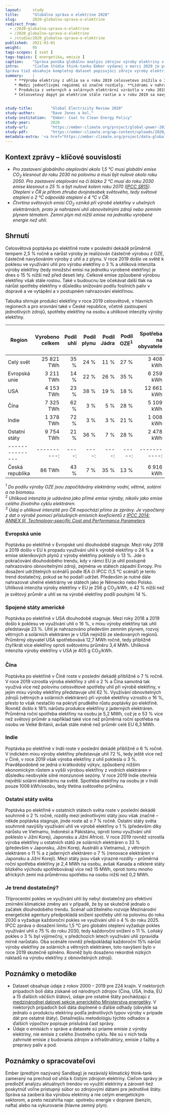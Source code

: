```yaml
---
layout:     study
title:      "Globálna správa o elektrine 2020"
slug:       2020-globalna-sprava-o-elektrine
redirect_from:
  - /2020-globalna-sprava-o-elektrine
  - /2020_globalna-sprava-o-elektrine
  - /studie/2020_globalna-sprava-o-elektrine
published:  2021-03-01
weight:     95
tags-scopes: [ svet ]
tags-topics: [ energetika, emisie ]
caption:    "Správa ponúka globálnu analýzu zdrojov výroby elektriny v roku 2019 a zmien vo výrobe v porovnaní s predošlými rokmi."
intro:      "Cieľom štúdie think-tanku Ember vydanej v marci 2020 je predložit analýzu svetových trendov vo výrobe a spotrebe elektriny a ???podrobnejšie diskutovať stav v roku 2019 s vývojom v predchádzajúcich dvadsiatich rokoch???. Zaoberá sa iba výrobou elektriny a nie celým energetickým sektorom, a preto nezahŕna napr. spotrebu energie v doprave (benzín, nafta) či energiu na vykurovanie (najmä zemný plyn).
Správa tiež obsahuje kompletný dataset popisujúci zdroje výroby elektriny pre všetky štáty sveta za posledných 20 rokov."
summary:    |
    * **Výroba elektriny z uhlia sa v roku 2019 celosvetovo znížila o 3 % v porovnaní s rokom 2018.** V dôsledku toho došlo k poklesu celkových emisií z výroby elektriny o 2 %, **jedná sa ale skôr o jednorazový pokles než o začiatok sľubného dlhodobého trendu**. Dáta z predošlých rokov naznačujú, že miera využitia uhlia na výrobu elektriny skôr rástla a situácia v roku 2019 bola zrejme ovplyvnená nižším rastom HDP a počasím. Aj keby sa nám ale trojpercentný pokles podarilo udržať, stále nie je dostačujúci pre efektívne zmiernenie klimatickej zmeny. Scenár udržateľného rozvoja podla Medzinárodnej energetickej agentúry (IEA) vyžaduje každoročné zníženie o 4 %, scenár 1,5 °C podľa IPCC dokonca o 11 %.
    * Medzi jednotlivými regiónmi sú značné rozdiely. **Lídrami v nahrádzaní uhlia inými zdrojmi sú Európska únia a USA, kde od roku 2007 využitie uhlia na výrobu elektriny kleslo na polovicu.** V EÚ bol tento pokles nahradený obnoviteľnými zdrojmi (veternými a solárnymi elektrárňami), v USA prevažne zemným plynom.
    * Produkcia z veterných a solárnych elektrární vzrástla v roku 2019 o 15 %, kedy tieto zdroje vyrobili 8 % celosvetovej elektriny.
    * Celosvetový dopyt po elektrine stále rastie a v roku 2019 sa navýšil o 1,4 %, čo bol najnižší nárast od roku 2009. Príčinou toho bola nižšia ekonomická produkcia a miernejšia zima predovšetkým v USA a EÚ. V Číne vzrástol dopyt po elektrine o 5 %.

    
study-title:        "Global Electricity Review 2020"
study-author:       "Dave Jones a kol."
study-institution:  "Ember: Coal to Clean Energy Policy"
study-year:         2020
study-url:          "https://ember-climate.org/project/global-power-2020/"
study-pdf:          "https://ember-climate.org/wp-content/uploads/2020/03/Ember-2020GlobalElectricityReview-Web.pdf"
metadata-extra: '<a href="https://ember-climate.org/project/data-global-electricity-review/" id="study-link-3" class="btn btn-secondary">Podkladová data studie</a>'
---
```


## Kontext zprávy – klíčové souvislosti

* *Pro zastavení globálního oteplování okolo 1,5 °C musí globální emise CO<sub>2</sub> klesnout do roku 2030 na polovinu a musí být nulové okolo roku 2050. Pro zastavení oteplování na či blízko 2 °C musí do roku 2030 emise klesnout o 25 % a být nulové kolem roku 2070 ([IPCC SR15](https://www.ipcc.ch/sr15/chapter/chapter-2/)). Oteplení v ČR je přitom zhruba dvojnásobek světového, tedy světové oteplení o 2 °C odpovídá oteplení o 4 °C v ČR.*
* *Čtvrtina světových emisí CO<sub>2</sub> vzniká při výrobě elektřiny v uhelných elektrárnách, proto je nahrazení uhlí obnovitelnými zdroji nebo zemním plynem tématem. Zemní plyn má nižší emise na jednotku vyrobené energie než uhlí.*

## Shrnutí

Celosvětová poptávka po elektřině roste v poslední dekádě průměrně tempem 2,5 % ročně a nárůst výroby je realizován částečně výrobou z OZE, částečně navyšováním výroby z uhlí a z plynu. V roce 2019 došlo ve světě k poklesu ve využívání uhlí pro výrobu elektřiny o 3 % a uhlíková intenzita výroby elektřiny (tedy množství emisí na jednotku vyrobené elektřiny) je dnes o 15 % nižší než před deseti lety. Celkové emise způsobené výrobou elektřiny však stále rostou. Také v budoucnu lze očekávat další tlak na nárůst spotřeby elektřiny v důsledku snižování podílu fosilních paliv v dopravě a ve vytápění a v postupném nahrazování elektřinou.

Tabulka shrnuje produkci elektřiny v roce 2019 celosvětově, v hlavních regionech a pro srovnání také v České republice, včetně zastoupení jednotlivých zdrojů, spotřeby elektřiny na osobu a uhlíkové intenzity výroby elektřiny.

<div class="table table-striped table-hover" markdown="1">

| Region          | Vyrobeno <br/>celkem | Podíl<br/>uhlí | Podíl<br/>plynu | Podíl<br/>Jádra| Podíl<br/>OZE<sup>1</sup> |Spotřeba<br/>na obyvatele | Uhlíková intenzita<sup>2</sup><br/>[g CO<sub>2</sub> / kWh] |
| --------------- | ----------:| ----:| ----:| ----:|-----:|-----------:| ---:|
| Celý svět       | 25 821 TWh | 35 % | 24 % | 11 % | 27 % | 3 408 kWh  | 442 |
| Evropská unie   | 3 211 TWh  | 14 % | 22 % | 26 % | 35 % | 6 259 kWh  | 256 |
| USA             | 4 153 TWh  | 23 % | 38 % | 19 % | 18 % | 12 661 kWh | 406 |
| Čína            | 7 325 TWh  | 62 % |  3 % | 5 %  | 28 % | 5 109 kWh  | 576 |
| Indie           | 1 378 TWh  | 72 % |  3 % | 3 %  | 21 % | 1 008 kWh  | 651 |
| Ostatní státy   | 9 754 TWh  | 21 % | 36 % | 7 %  | 28 % | 2 478 kWh  | 388 |
| --------------- | ----------:| ----:| ----:| ----:|-----:|-----------:| ---:|
| Česká republika | 86 TWh     | 43 % |  7 % | 35 % | 13 % | 6 916 kWh  | 411<sup>3</sup> |

</div>

*<sup>1</sup> Do podílu výroby OZE jsou započítávány elektrárny vodní, větrné, solární a na biomasu.*  
*<sup>2</sup> Uhlíková intenzita je udávána jako přímé emise výroby, nikoliv jako emise celého životního cyklu elektráren.*  
*<sup>3</sup> Údaj o uhlíkové intenzitě pro ČR nepochází přímo ze zprávy. Je vypočtený z dat o výrobě pomocí příslušných emisních koeficientů z [IPCC 2014: ANNEX III, Technology-specific Cost and Performance Parameters](https://www.ipcc.ch/site/assets/uploads/2018/02/ipcc_wg3_ar5_annex-iii.pdf)*

### Evropská unie

Poptávka po elektřině v Evropské unii dlouhodobě stagnuje. Mezi roky 2018 a 2019 došlo v EU k propadu využívání uhlí k výrobě elektřiny o 24 % a emise skleníkových plynů z výroby elektřiny poklesly o 13 %. Jde o pokračování dlouhodobého trendu, kdy v rámci EU je uhlí postupně nahrazováno obnovitelnými zdroji, zejména ve státech západní Evropy. Pro dosažení udržitelných scénářů podle IEA či IPCC (1,5 °C scénář) je tento trend dostatečný, pokud se ho podaří udržet. Především je nutné dále nahrazovat uhelné elektrárny ve státech jako je Německo nebo Polsko. Uhlíková intenzita výroby elektřiny v EU je 256 g CO<sub>2</sub>/kWh, o 42 % nižší než je světový průměr a uhlí se na výrobě elektřiny podílí pouhými 14 %.

### Spojené státy americké

Poptávka po elektřině v USA dlouhodobě stagnuje. Mezi roky 2018 a 2019 došlo k poklesu ve využívání uhlí o 16 %, v mixu výroby elektřiny tak uhlí představuje 23 %. Uhlí je nahrazováno především zemním plynem, rozvoj větrných a solárních elektráren je v USA nejnižší ze sledovaných regionů. Průměrný obyvatel USA spotřebovává 12,7 MWh ročně, tedy přibližně čtyřikrát více elektřiny oproti světovému průměru 3,4 MWh. Uhlíková intenzita výroby elektřiny v USA je 405 g CO<sub>2</sub>/kWh.

### Čína

Poptávka po elektřině v Číně roste v poslední dekádě přibližně o 7 % ročně. V roce 2019 vzrostla výroba elektřiny z uhlí o 2 % a Čína samotná tak využívá více než polovinu celosvětové spotřeby uhlí při výrobě elektřiny, v jejím mixu výroby elektřiny představuje uhlí 62 %. Využívání obnovitelných zdrojů (větrných a solárních elektráren) při výrobě elektřiny vzrostlo o 16 %, přesto to však nestačilo na pokrytí prudkého růstu poptávky po elektřině. Rovněž došlo k 18% nárůstu produkce elektřiny z jaderných elektráren. Průměrná roční spotřeba elektřiny na osobu je 5,2 MWh, což je o 53 % více než světový průměr a například také více než průměrná roční spotřeba na osobu ve Velké Británii, avšak stále méně než průměr celé EU 6,3 MWh.

### Indie

Poptávka po elektřině v Indii roste v poslední dekádě přibližně o 6 % ročně. V indickém mixu výroby elektřiny představuje uhlí 72 %, tedy ještě více než v Číně, v roce 2019 však výroba elektřiny z uhlí poklesla o 3 %. Pravděpodobně se jedná o krátkodobý výkyv, způsobený nižším ekonomickým růstem a vyšší výrobou elektřiny z vodních elektráren v důsledku neobvykle silné monzunové sezóny. V roce 2019 Indie otevřela největší solární elektrárnu na světě. Spotřeba elektřiny na osobu je v Indii pouze 1008 kWh/osobu, tedy třetina světového průměru.

### Ostatní státy světa

Poptávka po elektřině v ostatních státech světa roste v poslední dekádě souhrnně o 2 % ročně, rozdíly mezi jednotlivými státy jsou však značné – někde poptávka stagnuje, jinde roste až o 7 % ročně. Ostatní státy světa souhrnně navýšily využívání uhlí ve výrobě elektřiny o 1 % (především díky nárůstu ve Vietnamu, Indonésii a Pákistánu, oproti tomu využívání uhlí pokleslo v Jižní Koreji, Japonsku a Jižní Africe). V roce 2019 rovněž vzrostla výroba elektřiny u ostatních států ze solárních elektráren o 33 % (především v Japonsku, Jižní Koreji, Austrálii a Vietnamu), z větrných elektráren o 11 % a z jaderných elektráren o 7 % (renovace elektráren v Japonsku a Jižní Koreji). Mezi státy jsou však výrazné rozdíly – průměrná roční spotřeba elektřiny je 2,4 MWh na osobu, avšak Kanada a některé státy blízkého východu spotřebovávají více než 15 MWh, oproti tomu mnoho afrických zemí má průměrnou spotřebu na osobu nižší než 0,2 MWh.

### Je trend dostatečný?

Tříprocentní pokles ve využívání uhlí by nebyl dostatečný pro efektivní zmírnění klimatické změny ani v případě, že by se skutečně jednalo o začátek dlouhodobého trendu. Scénář udržitelného rozvoje Mezinárodní energetické agentury předpokládá snížení spotřeby uhlí na polovinu do roku 2030 a vyžaduje každoroční pokles ve využívání uhlí o 4 % do roku 2025. IPCC zpráva o dosažení limitu 1,5 °C pro globální oteplení vyžaduje pokles využívání uhlí o 75 % do roku 2030, tedy každoroční snížení o 11 %. Loňský pokles o 3 % byl výjimečný, v předchozích letech využívání uhlí zpravidla mírně narůstalo. Oba scénáře rovněž předpokládají každoroční 15% nárůst výroby elektřiny ze solárních a větrných elektráren, toto navýšení bylo v roce 2019 skutečně splněno. Rovněž bylo dosaženo rekordně nízkých nákladů na výrobu elektřiny z obnovitelných zdrojů.

## Poznámky o metodike

* Dataset obsahuje údaje z rokov 2000 – 2019 pre 224 krajín. V niektorých prípadoch boli dáta získané od národnych zdrojov (Čína, USA, India, EÚ a 15 ďalších väčších štátov), údaje pre ostatné štáty pochádzajú z [medzinárodnej datovej sekcie amerického Ministerstva energetiky](https://www.eia.gov/international/data/world). V niektorých prípadoch boli dáta doplnené o ďalšie odhady (obvykle sa jednalo o produkciu elektriny podľa jednotlivých typov výroby v prípade dát pre ostatné štáty). Detailnejšiu metodológiu týchto odhadov a ďalších výpočtov popisuje príslušná časť správy.
* Údaje o emisiách v správe a datasete sú priame emisie z výroby elektriny, nie emisie z celého životného cyklu. Nie sú v nich teda zahrnuté emisie z budovania zdrojov a infraštruktúry, emisie z ťažby a prepravy palív a pod.

## Poznámky o spracovateľovi

Ember (predtým nazývaný Sandbag) je nezávislý klimatický think-tank zameraný na prechod od uhlia k čistým zdrojom elektriny. Cieľom správy je predložiť analýzu aktuálnych trendov vo využití elektriny a zároveň tiež poskytnúť voľne prístupný súbor so zdrojovými dátami pre jednotlivé štáty. Správa sa zaoberá iba výrobou elektriny a nie celým energetickým sektorom, a preto nezahŕňa napr. spotrebu energie v doprave (benzín, nafta) alebo na vykurovanie (hlavne zemný plyn).
